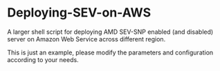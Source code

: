 # Deploying-SEV-on-AWS

A larger shell script for deploying AMD SEV-SNP enabled (and disabled) server on Amazon Web Service across different region.

This is just an example, please modify the parameters and configuration according to your needs.